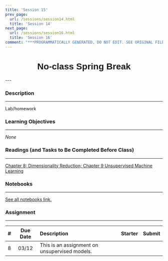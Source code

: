 ```yaml
---
title: 'Session 15'
prev_page:
  url: /sessions/session14.html
  title: 'Session 14'
next_page:
  url: /sessions/session16.html
  title: 'Session 16'
comment: "***PROGRAMMATICALLY GENERATED, DO NOT EDIT. SEE ORIGINAL FILES IN /content***"
---
```

<h1  style="font-family:  Verdana,  Geneva,  sans-serif;  text-align:center">No-class  Spring  Break</h1> 
--- 
 
###  Description 
--- 
 
Lab/homework 
 
###  Learning  Objectives 
---   
 
*None* 
 
###  Readings  (and  Tasks  to  Be  Completed  Before  Class) 
--- 
 
[Chapter  8:  Dimensionality  Reduction;  Chapter  9  Unsupervised  Machine  Learning](https://www.amazon.com/Hands-Machine-Learning-Scikit-Learn-TensorFlow/) 
 
###  Notebooks 
--- 
[See  all  notebooks  link.](https://rpi.analyticsdojo.com/notebooks/index.html) 
 
 
###  Assignment 
--- 
 
|  #  |  Due  Date  |  Description  |  Starter  |  Submit  | 
|  :---:  |  :---:  |  :-----  |  :---  |  :---  | 
|  8  |  03/12  |  This  is  an  assignment  on  unsupervised  models.    |    |
